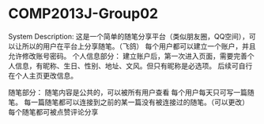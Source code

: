 # COMP2013J-Group02
System Description:
这是一个简单的随笔分享平台（类似朋友圈，QQ空间），可以让所以的用户在平台上分享随笔。（飞鸽）
每个用户都可以建立一个账户，并且允许修改账号密码。
个人信息部分：
建立账户后，第一次进入页面，需要完善个人信息，有昵称、生日、性别、地址、文风。但只有昵称是必选项。
后续可自行在个人主页更改信息。

随笔部分：
随笔内容是公共的，可以被所有用户查看
每个用户每天只可写一篇随笔。
每一篇随笔都可以连接到之前的某一篇没有被连接过的随笔。（可以更改）
每个随笔都可被点赞评论分享



